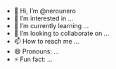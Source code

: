 - 👋 Hi, I’m @nerounero
- 👀 I’m interested in ...
- 🌱 I’m currently learning ...
- 💞️ I’m looking to collaborate on ...
- 📫 How to reach me ...
- 😄 Pronouns: ...
- ⚡ Fun fact: ...

<!---
nerounero/nerounero is a ✨ special ✨ repository because its `README.md` (this file) appears on your GitHub profile.
You can click the Preview link to take a look at your changes.
--->
